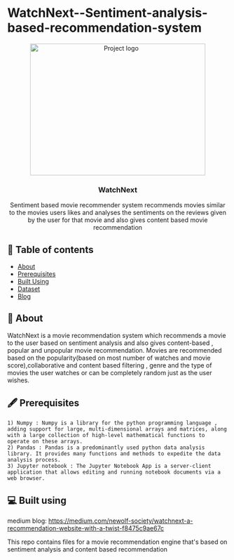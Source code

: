 # WatchNext--Sentiment-analysis-based-recommendation-system
<p align="center">
  <img width=400px height=300px src="https://cdn.analyticsvidhya.com/wp-content/uploads/2020/11/75825featured2.png" alt="Project logo"></a>
  <h3 align="center">WatchNext</h3>
  <div align="center">
  </div>
  <p align="center">
  Sentiment based movie recommender system recommends movies similar to the movies users likes and analyses the sentiments on the reviews given by the user for that movie and also gives content based movie recommendation
  </p>
  
  ## 📖 Table of contents
  
  - [About](#about)
  - [Prerequisites](#prerequisites)
  - [Built Using](#built_using)
  - [Dataset](#dataset)
  - [Blog](#blog)
  
  ## 💭 About <a name = "about"></a>
  WatchNext is a movie recommendation system which recommends a movie to the user based on sentiment analysis and also gives content-based , popular and unpopular movie recommendation.
  Movies are recommended based on the popularity(based on most number of watches and movie score),collaborative and content based filtering , genre and the type of movies the user watches or can be completely random just as the user wishes.
  
  ## 🖋 Prerequisites <a name="prerequisites"></a>
  ```
  1) Numpy : Numpy is a library for the python programming language , adding support for large, multi-dimensional arrays and matrices, along with a large collection of high-level mathematical functions to operate on these arrays.
  2) Pandas : Pandas is a predominantly used python data analysis library. It provides many functions and methods to expedite the data analysis process.
  3) Jupyter notebook : The Jupyter Notebook App is a server-client application that allows editing and running notebook documents via a web browser.
  ```
  ## 💻 Built using <a name="built_using"></a>

medium blog: https://medium.com/newolf-society/watchnext-a-recommendation-website-with-a-twist-f8475c9ae67c

This repo contains files for a movie recommendation engine that's based on sentiment analysis and content based recommendation
